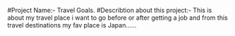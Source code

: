 #Project Name:- Travel Goals.
#Describtion about this project:-  This is about my travel place i want to go before or after getting a job and from this travel destinations my fav place is Japan......
